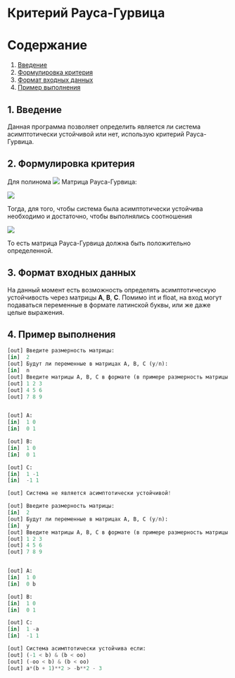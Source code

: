 # Критерий Рауса-Гурвица

# Содержание
1. [Введение](#intro)
2. [Формулировка критерия](#about)
3. [Формат входных данных](#input)
4. [Пример выполнения](#example)

<a name="intro"></a>
## 1. Введение

Данная программа позволяет определить является ли система асимптотически устойчивой или нет, использую критерий Рауса-Гурвица.

<a name="about"></a>
## 2. Формулировка критерия

Для полинома <img src="https://latex.codecogs.com/png.image?%20%20p%20=%20a_0%20*%20x^n%20+%20a_1%20*%20x^{n-1}%20+%20...%20+%20a_n%20=%200"/> Матрица Рауса-Гурвица:

<img src="https://latex.codecogs.com/png.image?RH%20=%20%20\begin{pmatrix}%20%20%20a_{1}%20&%20a_{0}%20&%20\cdots%20&%200%20\\%20%20%20a_{3}%20&%20a_{2}%20&%20\cdots%20&%200%20\\%20%20%20\vdots%20%20&%20\vdots%20%20&%20\ddots%20&%20\vdots%20%20\\%20%20%200%20&%200%20&%20\cdots%20&%20a_{n}%20%20\end{pmatrix}"/>


Тогда, для того, чтобы система была асимптотически устойчива необходимо и достаточно, чтобы выполнялись соотношения

<img src="https://latex.codecogs.com/png.image?%20\Delta_1%20%3E%200,%20\Delta_2%20%3E%200%20...%20\Delta_n%20%3E%200"/>

То есть матрица Рауса-Гурвица должна быть положительно определенной.

<a name="input"></a>
## 3. Формат входных данных

На данный момент есть возможность определять асимптотическую устойчивость через матрицы **A**, **B**, **C**. Помимо int и float, на вход могут подаваться переменные
в формате латинской буквы, или же даже целые выражения.

<a name="example"></a>
## 4. Пример выполнения

```python
[out] Введите размерность матрицы:
[in]  2
[out] Будут ли переменные в матрицах A, B, C (y/n):
[in]  n
[out] Введите матрицы A, B, C в формате (в примере размерность матрицы 3x3):
[out] 1 2 3
[out] 4 5 6
[out] 7 8 9


[out] A:
[in]  1 0
[in]  0 1

[out] B:
[in]  1 0
[in]  0 1

[out] C:
[in]  1 -1
[in]  -1 1

[out] Система не является асимптотически устойчивой!
```

```python
[out] Введите размерность матрицы:
[in]  2
[out] Будут ли переменные в матрицах A, B, C (y/n):
[in]  y
[out] Введите матрицы A, B, C в формате (в примере размерность матрицы 3x3):
[out] 1 2 3
[out] 4 5 6
[out] 7 8 9


[out] A:
[in]  1 0
[in]  0 b

[out] B:
[in]  1 0
[in]  0 1

[out] C:
[in]  1 -a
[in]  -1 1

[out] Система асимптотически устойчива если:
[out] (-1 < b) & (b < oo)
[out] (-oo < b) & (b < oo)
[out] a*(b + 1)**2 > -b**2 - 3
```
